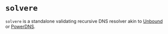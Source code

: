 # `solvere`

`solvere` is a standalone validating recursive DNS resolver akin to [Unbound](https://www.unbound.net/) or [PowerDNS](https://www.powerdns.com/).
